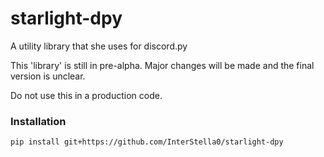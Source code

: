 # starlight-dpy
A utility library that she uses for discord.py

This 'library' is still in pre-alpha. Major changes will be made
and the final version is unclear.

Do not use this in a production code.

### Installation
```
pip install git+https://github.com/InterStella0/starlight-dpy
```
